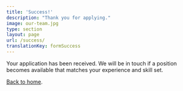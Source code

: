 ```yaml
---
title: 'Success!'
description: "Thank you for applying."
image: our-team.jpg
type: section
layout: page
url: /success/
translationKey: formSuccess
---
```


Your application has been received. We will be in touch if a position becomes available that matches your experience and skill set.

[Back to home](/).
